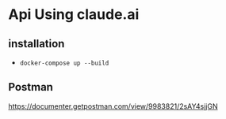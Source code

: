 # Api Using claude.ai

## installation

- `docker-compose up --build`

## Postman

https://documenter.getpostman.com/view/9983821/2sAY4sjjGN

